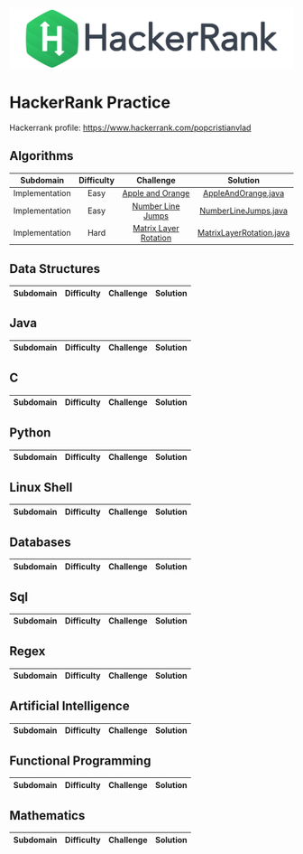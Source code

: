 ![Alt text](hackerrank.svg)

# HackerRank Practice

Hackerrank profile: https://www.hackerrank.com/popcristianvlad

## Algorithms

| Subdomain | Difficulty | Challenge | Solution |
|:---------:|:----------:|:---------:|:--------:|
|Implementation|Easy|[Apple and Orange](https://www.hackerrank.com/challenges/apple-and-orange/problem)|[AppleAndOrange.java](algorithms/src/com/popcristianvlad/hackerrank/practice/algorithms/implementation/AppleAndOrange.java)|
|Implementation|Easy|[Number Line Jumps](https://www.hackerrank.com/challenges/kangaroo/problem)|[NumberLineJumps.java](algorithms/src/com/popcristianvlad/hackerrank/practice/algorithms/implementation/NumberLineJumps.java)|
|Implementation|Hard|[Matrix Layer Rotation](https://www.hackerrank.com/challenges/matrix-rotation-algo/problem)|[MatrixLayerRotation.java](algorithms/src/com/popcristianvlad/hackerrank/practice/algorithms/implementation/MatrixLayerRotation.java)|

## Data Structures

| Subdomain | Difficulty | Challenge | Solution |
|:---------:|:----------:|:---------:|:--------:|

## Java

| Subdomain | Difficulty | Challenge | Solution |
|:---------:|:----------:|:---------:|:--------:|

## C

| Subdomain | Difficulty | Challenge | Solution |
|:---------:|:----------:|:---------:|:--------:|

## Python

| Subdomain | Difficulty | Challenge | Solution |
|:---------:|:----------:|:---------:|:--------:|

## Linux Shell

| Subdomain | Difficulty | Challenge | Solution |
|:---------:|:----------:|:---------:|:--------:|

## Databases

| Subdomain | Difficulty | Challenge | Solution |
|:---------:|:----------:|:---------:|:--------:|

## Sql

| Subdomain | Difficulty | Challenge | Solution |
|:---------:|:----------:|:---------:|:--------:|

## Regex

| Subdomain | Difficulty | Challenge | Solution |
|:---------:|:----------:|:---------:|:--------:|

## Artificial Intelligence

| Subdomain | Difficulty | Challenge | Solution |
|:---------:|:----------:|:---------:|:--------:|

## Functional Programming

| Subdomain | Difficulty | Challenge | Solution |
|:---------:|:----------:|:---------:|:--------:|

## Mathematics

| Subdomain | Difficulty | Challenge | Solution |
|:---------:|:----------:|:---------:|:--------:|
